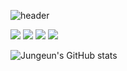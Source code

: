 ![header](https://capsule-render.vercel.app/api?type=waving&color=timeAuto&height=300&section=header&text=Jungeun🙌&fontSize=60)


<img src="https://img.shields.io/badge/javascript-F7DF1E?style=for-the-badge&logo=javascript&logoColor=black"> <img src="https://img.shields.io/badge/html5-E34F26?style=for-the-badge&logo=html5&logoColor=white"> <img src="https://img.shields.io/badge/css-1572B6?style=for-the-badge&logo=css3&logoColor=white"> <img src="https://img.shields.io/badge/springboot-6DB33F?style=for-the-badge&logo=springboot&logoColor=white">
<br>

![Jungeun's GitHub stats](https://github-readme-stats.vercel.app/api?username=kjjee99&show_icons=true&theme=graywhite)
